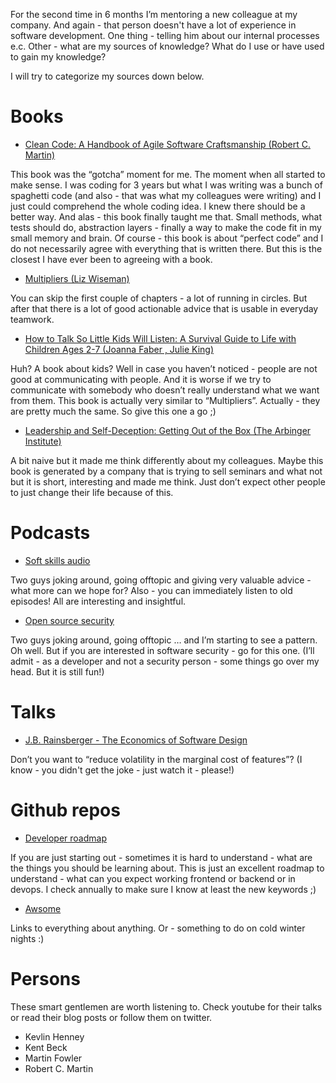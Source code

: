 For the second time in 6 months I’m mentoring a new colleague at my company. And again - that person doesn't have a lot of experience in software development. One thing - telling him about our internal processes e.c. Other - what are my sources of knowledge? What do I use or have used to gain my knowledge?

I will try to categorize my sources down below.

# Books

* [Clean Code: A Handbook of Agile Software Craftsmanship (Robert C. Martin)](https://www.audible.com/pd/Clean-Code-Audiobook/B08X7KL3TF)

This book was the “gotcha” moment for me. The moment when all started to make sense. I was coding for 3 years but what I was writing was a bunch of spaghetti code (and also - that was what my colleagues were writing) and I just could comprehend the whole coding idea. I knew there should be a better way. And alas - this book finally taught me that. Small methods, what tests should do, abstraction layers - finally a way to make the code fit in my small memory and brain.
Of course - this book is about “perfect code” and I do not necessarily agree with everything that is written there. But this is the closest I have ever been to agreeing with a book.

* [Multipliers (Liz Wiseman)](https://www.audible.com/pd/Multipliers-Revised-and-Updated-Audiobook/B06XY5L8GZ)

You can skip the first couple of chapters - a lot of running in circles. But after that there is a lot of good actionable advice that is usable in everyday teamwork.

* [How to Talk So Little Kids Will Listen: A Survival Guide to Life with Children Ages 2-7 (Joanna Faber , Julie King)](https://www.audible.com/pd/How-to-Talk-So-Little-Kids-Will-Listen-Audiobook/B01MYT9CNX)

Huh? A book about kids? Well in case you haven’t noticed - people are not good at communicating with people. And it is worse if we try to communicate with somebody who doesn’t really understand what we want from them. This book is actually very similar to “Multipliers”. Actually - they are pretty much the same. So give this one a go ;)
 
* [Leadership and Self-Deception: Getting Out of the Box (The Arbinger Institute)](https://www.audible.com/pd/Leadership-and-Self-Deception-Getting-Out-of-the-Box-Audiobook/B07H3DKP7X)

A bit naive but it made me think differently about my colleagues. Maybe this book is generated by a company that is trying to sell seminars and what not but it is short, interesting and made me think. Just don’t expect other people to just change their life because of this.

# Podcasts
* [Soft skills audio](https://softskills.audio/)

Two guys joking around, going offtopic and giving very valuable advice - what more can we hope for? Also - you can immediately listen to old episodes! All are interesting and insightful.

* [Open source security](https://opensourcesecurity.io/category/podcast/)

Two guys joking around, going offtopic … and I’m starting to see a pattern. Oh well. But if you are interested in software security - go for this one. (I’ll admit - as a developer and not a security person - some things go over my head. But it is still fun!)


# Talks

* [J.B. Rainsberger - The Economics of Software Design](https://www.youtube.com/watch?v=TQ9rng6YFeY)

Don’t you want to “reduce volatility in the marginal cost of features”? (I know - you didn't get the joke - just watch it - please!)

# Github repos

* [Developer roadmap](https://github.com/kamranahmedse/developer-roadmap)

If you are just starting out - sometimes it is hard to understand - what are the things you should be learning about. This is just an excellent roadmap to understand - what can you expect working frontend or backend or in devops. I check annually to make sure I know at least the new keywords ;)

* [Awsome](https://github.com/sindresorhus/awesome)

Links to everything about anything. Or - something to do on cold winter nights :)


# Persons

These smart gentlemen are worth listening to. Check youtube for their talks or read their blog posts or follow them on twitter.
* Kevlin Henney
* Kent Beck
* Martin Fowler
* Robert C. Martin


